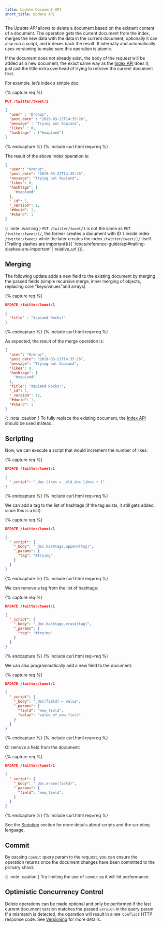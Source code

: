 ```yaml
---
title: Update Document API
short_title: Update API
---
```


The _Update API_ allows to delete a document based on the existent content of
a document. The operation gets the current document from the index, merges the
new data with the data in the current document, optionally it can also run a
script, and indexes back the result. It internally and automatically uses
versioning to make sure this operation is atomic.

If the document does not already exist, the body of the request will be added
as a new document, the exact same way as the [Index API](../index-api) does it,
just just the little extra overhead of trying to retrieve the current document
first.

For example, let’s index a simple doc:

{% capture req %}

```json
PUT /twitter/tweet/1

{
  "user" : "Kronuz",
  "post_date" : "2019-03-22T14:35:26",
  "message" : "Trying out Xapiand",
  "likes" : 0,
  "hashtags" : ["#xapiand"]
}
```
{% endcapture %}
{% include curl.html req=req %}

The result of the above index operation is:

```json
{
  "user": "Kronuz",
  "post_date": "2019-03-22T14:35:26",
  "message": "Trying out Xapiand",
  "likes": 0,
  "hashtags": [
    "#xapiand"
  ],
  "_id": 1,
  "_version": 1,
  "#docid": 1,
  "#shard": 1
}
```

{: .note .warning }
`PUT /twitter/tweet/1` is not the same as `PUT /twitter/tweet/1/`, the former
creates a document with ID `1` inside index `/twitter/tweet/` while the later
creates the index `/twitter/tweet/1/` itself.
[Trailing slashes are important]({{ '/docs/reference-guide/api#trailing-slashes-are-important' | relative_url }}).


## Merging

The following update adds a new field to the existing document by merging the
passed fields (simple recursive merge, inner merging of objects, replacing core
"keys/values"and arrays):

{% capture req %}

```json
UPDATE /twitter/tweet/1

{
  "title" : "Xapiand Rocks!"
}
```
{% endcapture %}
{% include curl.html req=req %}

As expected, the result of the merge operation is:

```json
{
  "user": "Kronuz",
  "post_date": "2019-03-22T14:35:26",
  "message": "Trying out Xapiand",
  "likes": 0,
  "hashtags": [
    "#xapiand"
  ],
  "title": "Xapiand Rocks!",
  "_id": 1,
  "_version": 12,
  "#docid": 1,
  "#shard": 1
}
```

{: .note .caution }
To fully replace the existing document, the [Index API](../index-api) should be
used instead.


## Scripting

Now, we can execute a script that would increment the number of likes:

{% capture req %}

```json
UPDATE /twitter/tweet/1

{
  "_script": "_doc.likes = _old_doc.likes + 1"
}
```
{% endcapture %}
{% include curl.html req=req %}

We can add a tag to the list of hashtags (if the tag exists, it still gets added, since this is a list):

{% capture req %}

```json
UPDATE /twitter/tweet/1

{
  "_script": {
    "_body": "_doc.hashtags.append(tag)",
    "_params": {
      "tag": "#trying"
    }
  }
}
```
{% endcapture %}
{% include curl.html req=req %}

We can remove a tag from the list of hashtags:

{% capture req %}

```json
UPDATE /twitter/tweet/1

{
  "_script": {
    "_body": "_doc.hashtags.erase(tag)",
    "_params": {
      "tag": "#trying"
    }
  }
}
```
{% endcapture %}
{% include curl.html req=req %}

We can also programmatically add a new field to the document:

{% capture req %}

```json
UPDATE /twitter/tweet/1

{
  "_script": {
    "_body": "_doc[field] = value",
    "_params": {
      "field": "new_field",
      "value": "value_of_new_field"
    }
  }
}
```
{% endcapture %}
{% include curl.html req=req %}

Or remove a field from the document:

{% capture req %}

```json
UPDATE /twitter/tweet/1

{
  "_script": {
    "_body": "_doc.erase(field)",
    "_params": {
      "field": "new_field",
    }
  }
}
```
{% endcapture %}
{% include curl.html req=req %}

See the [Scripting](../scripting) section for more details about scripts
and the scripting language.


## Commit

By passing `commit` query param to the request, you can ensure the operation
returns once the document changes have been committed to the primary shard.

{: .note .caution }
Try limiting the use of `commit` as it will hit performance.


## Optimistic Concurrency Control

Delete operations can be made optional and only be performed if the last
current document version matches the passed `version` in the query param. If a
mismatch is detected, the operation will result in a `409 Conflict` HTTP response
code. See [Versioning](../versioning) for more details.
